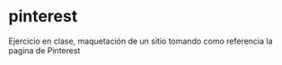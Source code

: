 # pinterest
Ejercicio en clase, maquetación de un sitio tomando como referencia la pagina de Pinterest
